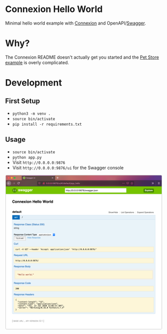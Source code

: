 # Connexion Hello World

Minimal hello world example with [Connexion](https://github.com/zalando/connexion) and OpenAPI/[Swagger](https://swagger.io/blog/api-strategy/difference-between-swagger-and-openapi/).

# Why?

The Connexion README doesn't actually get you started and the [Pet Store example](https://github.com/hjacobs/connexion-example) is overly complicated.

# Development
## First Setup
- `python3 -m venv .`
- `source bin/activate`
- `pip install -r requirements.txt`

## Usage
- `source bin/activate`
- `python app.py`
- Visit `http://0.0.0.0:9876`
- Visit `http://0.0.0.0:9876/ui` for the Swagger console

![Swagger UI console](/swagger_ui.png)
